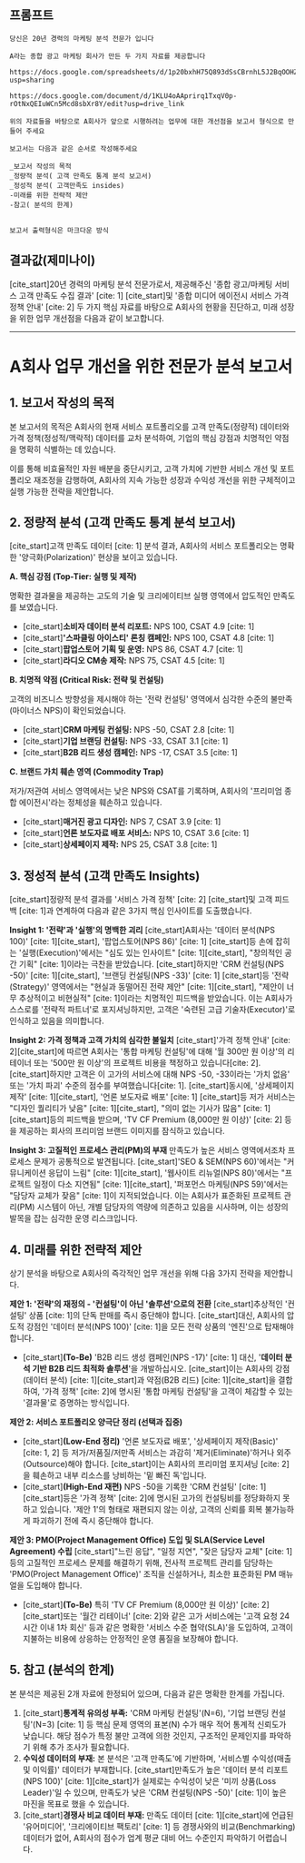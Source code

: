 ## 프롬프트
```
당신은 20년 경력의 마케팅 분석 전문가 입니다 

A라는 종합 광고 마케팅 회사가 만든 두 가지 자료를 제공합니다

https://docs.google.com/spreadsheets/d/1p20bxhH75Q893dSsCBrnhL5J2BqOOHZ4cRUQ49JKb68/edit?usp=sharing

https://docs.google.com/document/d/1KLU4oAAprirq1TxqV0p-rOtNxQEIuWCn5Mcd8sbXr8Y/edit?usp=drive_link

위의 자료들을 바탕으로 A회사가 앞으로 시행하려는 업무에 대한 개선점을 보고서 형식으로 만들어 주세요

보고서는 다음과 같은 순서로 작성해주세요  
 
_보고서 작성의 목적 
_정량적 분석( 고객 만족도 통계 분석 보고서)
_정성적 분석( 고객만족도 insides)
-미래를 위한 전략적 제안 
-참고( 분석의 한계)  


보고서 출력형식은 마크다운 방식  
```

## 결과값(제미나이)
[cite_start]20년 경력의 마케팅 분석 전문가로서, 제공해주신 '종합 광고/마케팅 서비스 고객 만족도 수집 결과' [cite: 1] [cite_start]및 '종합 미디어 에이전시 서비스 가격 정책 안내' [cite: 2] 두 가지 핵심 자료를 바탕으로 A회사의 현황을 진단하고, 미래 성장을 위한 업무 개선점을 다음과 같이 보고합니다.

---

# A회사 업무 개선을 위한 전문가 분석 보고서

## 1. 보고서 작성의 목적

본 보고서의 목적은 A회사의 현재 서비스 포트폴리오를 고객 만족도(정량적) 데이터와 가격 정책(정성적/맥락적) 데이터를 교차 분석하여, 기업의 핵심 강점과 치명적인 약점을 명확히 식별하는 데 있습니다.

이를 통해 비효율적인 자원 배분을 중단시키고, 고객 가치에 기반한 서비스 개선 및 포트폴리오 재조정을 감행하여, A회사의 지속 가능한 성장과 수익성 개선을 위한 구체적이고 실행 가능한 전략을 제안합니다.

## 2. 정량적 분석 (고객 만족도 통계 분석 보고서)

[cite_start]고객 만족도 데이터 [cite: 1] 분석 결과, A회사의 서비스 포트폴리오는 명확한 '양극화(Polarization)' 현상을 보이고 있습니다.

**A. 핵심 강점 (Top-Tier: 실행 및 제작)**

명확한 결과물을 제공하는 고도의 기술 및 크리에이티브 실행 영역에서 압도적인 만족도를 보였습니다.

* [cite_start]**소비자 데이터 분석 리포트:** NPS 100, CSAT 4.9 [cite: 1]
* [cite_start]**'스파클링 아이스티' 론칭 캠페인:** NPS 100, CSAT 4.8 [cite: 1]
* [cite_start]**팝업스토어 기획 및 운영:** NPS 86, CSAT 4.7 [cite: 1]
* [cite_start]**라디오 CM송 제작:** NPS 75, CSAT 4.5 [cite: 1]

**B. 치명적 약점 (Critical Risk: 전략 및 컨설팅)**

고객의 비즈니스 방향성을 제시해야 하는 '전략 컨설팅' 영역에서 심각한 수준의 불만족(마이너스 NPS)이 확인되었습니다.

* [cite_start]**CRM 마케팅 컨설팅:** NPS -50, CSAT 2.8 [cite: 1]
* [cite_start]**기업 브랜딩 컨설팅:** NPS -33, CSAT 3.1 [cite: 1]
* [cite_start]**B2B 리드 생성 캠페인:** NPS -17, CSAT 3.5 [cite: 1]

**C. 브랜드 가치 훼손 영역 (Commodity Trap)**

저가/저관여 서비스 영역에서는 낮은 NPS와 CSAT를 기록하며, A회사의 '프리미엄 종합 에이전시'라는 정체성을 훼손하고 있습니다.

* [cite_start]**매거진 광고 디자인:** NPS 7, CSAT 3.9 [cite: 1]
* [cite_start]**언론 보도자료 배포 서비스:** NPS 10, CSAT 3.6 [cite: 1]
* [cite_start]**상세페이지 제작:** NPS 25, CSAT 3.8 [cite: 1]

## 3. 정성적 분석 (고객 만족도 Insights)

[cite_start]정량적 분석 결과를 '서비스 가격 정책' [cite: 2] [cite_start]및 고객 피드백 [cite: 1]과 연계하여 다음과 같은 3가지 핵심 인사이트를 도출했습니다.

**Insight 1: '전략'과 '실행'의 명백한 괴리**
[cite_start]A회사는 '데이터 분석(NPS 100)' [cite: 1][cite_start], '팝업스토어(NPS 86)' [cite: 1] [cite_start]등 손에 잡히는 '실행(Execution)'에서는 "심도 있는 인사이트" [cite: 1][cite_start], "창의적인 공간 기획" [cite: 1]이라는 극찬을 받았습니다. [cite_start]하지만 'CRM 컨설팅(NPS -50)' [cite: 1][cite_start], '브랜딩 컨설팅(NPS -33)' [cite: 1] [cite_start]등 '전략(Strategy)' 영역에서는 "현실과 동떨어진 전략 제안" [cite: 1][cite_start], "제안이 너무 추상적이고 비현실적" [cite: 1]이라는 치명적인 피드백을 받았습니다. 이는 A회사가 스스로를 '전략적 파트너'로 포지셔닝하지만, 고객은 '숙련된 고급 기술자(Executor)'로 인식하고 있음을 의미합니다.

**Insight 2: 가격 정책과 고객 가치의 심각한 불일치**
[cite_start]'가격 정책 안내' [cite: 2][cite_start]에 따르면 A회사는 '통합 마케팅 컨설팅'에 대해 '월 300만 원 이상'의 리테이너 또는 '500만 원 이상'의 프로젝트 비용을 책정하고 있습니다[cite: 2]. [cite_start]하지만 고객은 이 고가의 서비스에 대해 NPS -50, -33이라는 '가치 없음' 또는 '가치 파괴' 수준의 점수를 부여했습니다[cite: 1].
[cite_start]동시에, '상세페이지 제작' [cite: 1][cite_start], '언론 보도자료 배포' [cite: 1] [cite_start]등 저가 서비스는 "디자인 퀄리티가 낮음" [cite: 1][cite_start], "의미 없는 기사가 많음" [cite: 1] [cite_start]등의 피드백을 받으며, 'TV CF Premium (8,000만 원 이상)' [cite: 2] 등을 제공하는 회사의 프리미엄 브랜드 이미지를 잠식하고 있습니다.

**Insight 3: 고질적인 프로세스 관리(PM)의 부재**
만족도가 높은 서비스 영역에서조차 프로세스 문제가 공통적으로 발견됩니다. [cite_start]'SEO & SEM(NPS 60)'에서는 "커뮤니케이션 응답이 느림" [cite: 1][cite_start], '웹사이트 리뉴얼(NPS 80)'에서는 "프로젝트 일정이 다소 지연됨" [cite: 1][cite_start], '퍼포먼스 마케팅(NPS 59)'에서는 "담당자 교체가 잦음" [cite: 1]이 지적되었습니다. 이는 A회사가 표준화된 프로젝트 관리(PM) 시스템이 아닌, 개별 담당자의 역량에 의존하고 있음을 시사하며, 이는 성장의 발목을 잡는 심각한 운영 리스크입니다.

## 4. 미래를 위한 전략적 제안

상기 분석을 바탕으로 A회사의 즉각적인 업무 개선을 위해 다음 3가지 전략을 제안합니다.

**제안 1: '전략'의 재정의 - '컨설팅'이 아닌 '솔루션'으로의 전환**
[cite_start]추상적인 '컨설팅' 상품 [cite: 1]의 단독 판매를 즉시 중단해야 합니다. [cite_start]대신, A회사의 압도적 강점인 '데이터 분석(NPS 100)' [cite: 1]을 모든 전략 상품의 '엔진'으로 탑재해야 합니다.
* [cite_start]**(To-Be)** 'B2B 리드 생성 캠페인(NPS -17)' [cite: 1] 대신, '**데이터 분석 기반 B2B 리드 최적화 솔루션**'을 개발하십시오. [cite_start]이는 A회사의 강점(데이터 분석) [cite: 1][cite_start]과 약점(B2B 리드) [cite: 1][cite_start]을 결합하여, '가격 정책' [cite: 2]에 명시된 '통합 마케팅 컨설팅'을 고객이 체감할 수 있는 '결과물'로 증명하는 방식입니다.

**제안 2: 서비스 포트폴리오 양극단 정리 (선택과 집중)**
* [cite_start]**(Low-End 정리)** '언론 보도자료 배포', '상세페이지 제작(Basic)' [cite: 1, 2] 등 저가/저품질/저만족 서비스는 과감히 '제거(Eliminate)'하거나 외주(Outsource)해야 합니다. [cite_start]이는 A회사의 프리미엄 포지셔닝 [cite: 2]을 훼손하고 내부 리소스를 낭비하는 '밑 빠진 독'입니다.
* [cite_start]**(High-End 재편)** NPS -50을 기록한 'CRM 컨설팅' [cite: 1] [cite_start]등은 '가격 정책' [cite: 2]에 명시된 고가의 컨설팅비를 정당화하지 못하고 있습니다. '제안 1'의 형태로 재편되지 않는 이상, 고객의 신뢰를 회복 불가능하게 파괴하기 전에 즉시 중단해야 합니다.

**제안 3: PMO(Project Management Office) 도입 및 SLA(Service Level Agreement) 수립**
[cite_start]"느린 응답", "일정 지연", "잦은 담당자 교체" [cite: 1] 등의 고질적인 프로세스 문제를 해결하기 위해, 전사적 프로젝트 관리를 담당하는 'PMO(Project Management Office)' 조직을 신설하거나, 최소한 표준화된 PM 매뉴얼을 도입해야 합니다.
* [cite_start]**(To-Be)** 특히 'TV CF Premium (8,000만 원 이상)' [cite: 2] [cite_start]또는 '월간 리테이너' [cite: 2]와 같은 고가 서비스에는 '고객 요청 24시간 이내 1차 회신' 등과 같은 명확한 '서비스 수준 협약(SLA)'을 도입하여, 고객이 지불하는 비용에 상응하는 안정적인 운영 품질을 보장해야 합니다.

## 5. 참고 (분석의 한계)

본 분석은 제공된 2개 자료에 한정되어 있으며, 다음과 같은 명확한 한계를 가집니다.

1.  [cite_start]**통계적 유의성 부족:** 'CRM 마케팅 컨설팅'(N=6), '기업 브랜딩 컨설팅'(N=3) [cite: 1] 등 핵심 문제 영역의 표본(N) 수가 매우 적어 통계적 신뢰도가 낮습니다. 해당 점수가 특정 불만 고객에 의한 것인지, 구조적인 문제인지를 파악하기 위해 추가 조사가 필요합니다.
2.  **수익성 데이터의 부재:** 본 분석은 '고객 만족도'에 기반하며, '서비스별 수익성(매출 및 이익률)' 데이터가 부재합니다. [cite_start]만족도가 높은 '데이터 분석 리포트(NPS 100)' [cite: 1][cite_start]가 실제로는 수익성이 낮은 '미끼 상품(Loss Leader)'일 수 있으며, 만족도가 낮은 'CRM 컨설팅(NPS -50)' [cite: 1]이 높은 마진을 목표로 했을 수 있습니다.
3.  [cite_start]**경쟁사 비교 데이터 부재:** 만족도 데이터 [cite: 1][cite_start]에 언급된 '유어미디어', '크리에이티브 팩토리' [cite: 1] 등 경쟁사와의 비교(Benchmarking) 데이터가 없어, A회사의 점수가 업계 평균 대비 어느 수준인지 파악하기 어렵습니다.